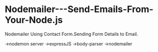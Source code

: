 # Nodemailer---Send-Emails-From-Your-Node.js
Nodemailer Using Contact Form.Sending Form Details to Email.

->nodemon server
->expressJS
->body-parser
->nodemailer
